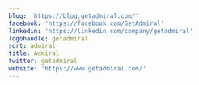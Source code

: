 ```yaml
---
blog: 'https://blog.getadmiral.com/'
facebook: 'https://facebook.com/GetAdmiral'
linkedin: 'https://linkedin.com/company/getadmiral'
logohandle: getadmiral
sort: admiral
title: Admiral
twitter: getadmiral
website: 'https://www.getadmiral.com/'
---
```

